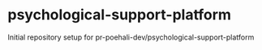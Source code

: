 # psychological-support-platform

Initial repository setup for pr-poehali-dev/psychological-support-platform